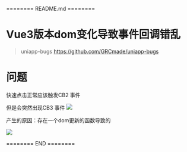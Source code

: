 ======== README.md ========

# Vue3版本dom变化导致事件回调错乱 
> uniapp-bugs https://github.com/GRCmade/uniapp-bugs

# 问题

快速点击正常应该触发CB2 事件

但是会突然出现CB3 事件
![](https://yuhepicgo.oss-cn-beijing.aliyuncs.com/20250225195215490.png)

产生的原因：存在一个dom更新的函数导致的

![](https://yuhepicgo.oss-cn-beijing.aliyuncs.com/20250225195226861.png)

======== END ========